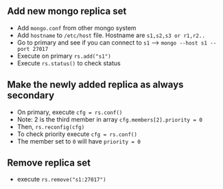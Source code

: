 ## Add new mongo replica set

- Add `mongo.conf` from other mongo system
- Add `hostname` to `/etc/host` file. Hostname are `s1,s2,s3 or r1,r2..`
- Go to primary and see if you can connect to `s1` --> `mongo --host s1 --port 27017` 
- Execute on primary `rs.add("s1")`
- Execute `rs.status()` to check status

## Make the newly added replica as always secondary

- On primary, execute `cfg = rs.conf()`
- Note: 2 is the third member in array `cfg.members[2].priority = 0`
- Then, `rs.reconfig(cfg)`
- To check priority execute `cfg = rs.conf()`
- The member set to `0` will have `priority = 0`

## Remove replica set

- execute `rs.remove("s1:27017")`
    